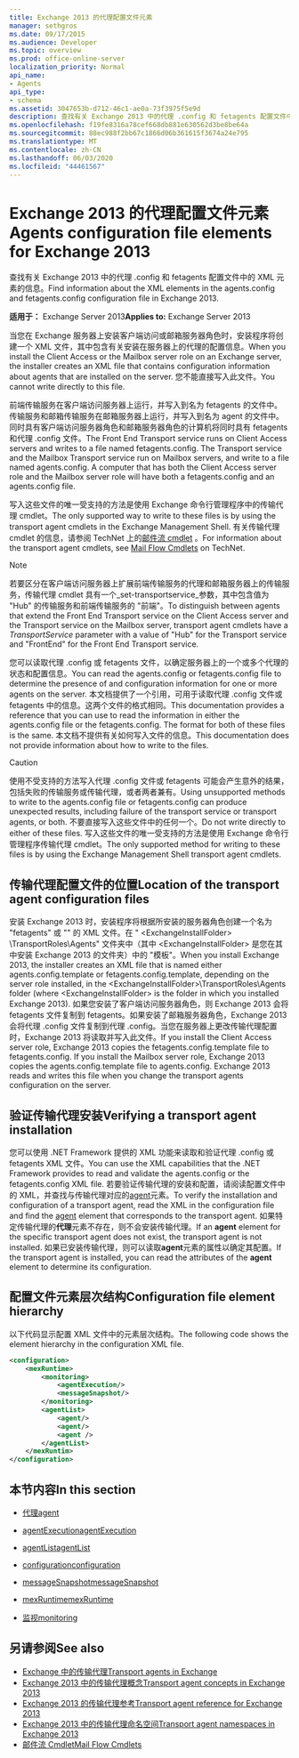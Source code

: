 ```yaml
---
title: Exchange 2013 的代理配置文件元素
manager: sethgros
ms.date: 09/17/2015
ms.audience: Developer
ms.topic: overview
ms.prod: office-online-server
localization_priority: Normal
api_name:
- Agents
api_type:
- schema
ms.assetid: 3047653b-d712-46c1-ae0a-73f3975f5e9d
description: 查找有关 Exchange 2013 中的代理 .config 和 fetagents 配置文件中的 XML 元素的信息。
ms.openlocfilehash: f19fe8316a78cef668db881e630562d3be8be64a
ms.sourcegitcommit: 88ec988f2bb67c1866d06b361615f3674a24e795
ms.translationtype: MT
ms.contentlocale: zh-CN
ms.lasthandoff: 06/03/2020
ms.locfileid: "44461567"
---
```

# <a name="agents-configuration-file-elements-for-exchange-2013"></a><span data-ttu-id="0b253-103">Exchange 2013 的代理配置文件元素</span><span class="sxs-lookup"><span data-stu-id="0b253-103">Agents configuration file elements for Exchange 2013</span></span>

<span data-ttu-id="0b253-104">查找有关 Exchange 2013 中的代理 .config 和 fetagents 配置文件中的 XML 元素的信息。</span><span class="sxs-lookup"><span data-stu-id="0b253-104">Find information about the XML elements in the agents.config and fetagents.config configuration file in Exchange 2013.</span></span>
  
<span data-ttu-id="0b253-105">**适用于：** Exchange Server 2013</span><span class="sxs-lookup"><span data-stu-id="0b253-105">**Applies to:** Exchange Server 2013</span></span>
  
<span data-ttu-id="0b253-106">当您在 Exchange 服务器上安装客户端访问或邮箱服务器角色时，安装程序将创建一个 XML 文件，其中包含有关安装在服务器上的代理的配置信息。</span><span class="sxs-lookup"><span data-stu-id="0b253-106">When you install the Client Access or the Mailbox server role on an Exchange server, the installer creates an XML file that contains configuration information about agents that are installed on the server.</span></span> <span data-ttu-id="0b253-107">您不能直接写入此文件。</span><span class="sxs-lookup"><span data-stu-id="0b253-107">You cannot write directly to this file.</span></span> 
  
<span data-ttu-id="0b253-108">前端传输服务在客户端访问服务器上运行，并写入到名为 fetagents 的文件中。传输服务和邮箱传输服务在邮箱服务器上运行，并写入到名为 agent 的文件中。同时具有客户端访问服务器角色和邮箱服务器角色的计算机将同时具有 fetagents 和代理 .config 文件。</span><span class="sxs-lookup"><span data-stu-id="0b253-108">The Front End Transport service runs on Client Access servers and writes to a file named fetagents.config. The Transport service and the Mailbox Transport service run on Mailbox servers, and write to a file named agents.config. A computer that has both the Client Access server role and the Mailbox server role will have both a fetagents.config and an agents.config file.</span></span> 
  
<span data-ttu-id="0b253-109">写入这些文件的唯一受支持的方法是使用 Exchange 命令行管理程序中的传输代理 cmdlet。</span><span class="sxs-lookup"><span data-stu-id="0b253-109">The only supported way to write to these files is by using the transport agent cmdlets in the Exchange Management Shell.</span></span> <span data-ttu-id="0b253-110">有关传输代理 cmdlet 的信息，请参阅 TechNet 上的[邮件流 cmdlet](https://technet.microsoft.com/library/aa998553%28v=exchg.150%29.aspx) 。</span><span class="sxs-lookup"><span data-stu-id="0b253-110">For information about the transport agent cmdlets, see [Mail Flow Cmdlets](https://technet.microsoft.com/library/aa998553%28v=exchg.150%29.aspx) on TechNet.</span></span> 
  
> [!NOTE]
> <span data-ttu-id="0b253-111">若要区分在客户端访问服务器上扩展前端传输服务的代理和邮箱服务器上的传输服务，传输代理 cmdlet 具有一个_set-transportservice_参数，其中包含值为 "Hub" 的传输服务和前端传输服务的 "前端"。</span><span class="sxs-lookup"><span data-stu-id="0b253-111">To distinguish between agents that extend the Front End Transport service on the Client Access server and the Transport service on the Mailbox server, transport agent cmdlets have a  _TransportService_ parameter with a value of "Hub" for the Transport service and "FrontEnd" for the Front End Transport service.</span></span> 
  
<span data-ttu-id="0b253-112">您可以读取代理 .config 或 fetagents 文件，以确定服务器上的一个或多个代理的状态和配置信息。</span><span class="sxs-lookup"><span data-stu-id="0b253-112">You can read the agents.config or fetagents.config file to determine the presence of and configuration information for one or more agents on the server.</span></span> <span data-ttu-id="0b253-113">本文档提供了一个引用，可用于读取代理 .config 文件或 fetagents 中的信息。这两个文件的格式相同。</span><span class="sxs-lookup"><span data-stu-id="0b253-113">This documentation provides a reference that you can use to read the information in either the agents.config file or the fetagents.config. The format for both of these files is the same.</span></span> <span data-ttu-id="0b253-114">本文档不提供有关如何写入文件的信息。</span><span class="sxs-lookup"><span data-stu-id="0b253-114">This documentation does not provide information about how to write to the files.</span></span>
  
> [!CAUTION]
> <span data-ttu-id="0b253-115">使用不受支持的方法写入代理 .config 文件或 fetagents 可能会产生意外的结果，包括失败的传输服务或传输代理，或者两者兼有。</span><span class="sxs-lookup"><span data-stu-id="0b253-115">Using unsupported methods to write to the agents.config file or fetagents.config can produce unexpected results, including failure of the transport service or transport agents, or both.</span></span> <span data-ttu-id="0b253-116">不要直接写入这些文件中的任何一个。</span><span class="sxs-lookup"><span data-stu-id="0b253-116">Do not write directly to either of these files.</span></span> <span data-ttu-id="0b253-117">写入这些文件的唯一受支持的方法是使用 Exchange 命令行管理程序传输代理 cmdlet。</span><span class="sxs-lookup"><span data-stu-id="0b253-117">The only supported method for writing to these files is by using the Exchange Management Shell transport agent cmdlets.</span></span> 
  
## <a name="location-of-the-transport-agent-configuration-files"></a><span data-ttu-id="0b253-118">传输代理配置文件的位置</span><span class="sxs-lookup"><span data-stu-id="0b253-118">Location of the transport agent configuration files</span></span>
<span data-ttu-id="0b253-119"><a name="bk_ConfigLoc"> </a></span><span class="sxs-lookup"><span data-stu-id="0b253-119"><a name="bk_ConfigLoc"> </a></span></span>

<span data-ttu-id="0b253-120">安装 Exchange 2013 时，安装程序将根据所安装的服务器角色创建一个名为 "fetagents" 或 "" 的 XML 文件。在 " \<ExchangeInstallFolder\> \TransportRoles\Agents" 文件夹中（其中 \<ExchangeInstallFolder\> 是您在其中安装 Exchange 2013 的文件夹）中的 "模板"。</span><span class="sxs-lookup"><span data-stu-id="0b253-120">When you install Exchange 2013, the installer creates an XML file that is named either agents.config.template or fetagents.config.template, depending on the server role installed, in the \<ExchangeInstallFolder\>\TransportRoles\Agents folder (where \<ExchangeInstallFolder\> is the folder in which you installed Exchange 2013).</span></span> <span data-ttu-id="0b253-121">如果您安装了客户端访问服务器角色，则 Exchange 2013 会将 fetagents 文件复制到 fetagents。如果安装了邮箱服务器角色，Exchange 2013 会将代理 .config 文件复制到代理 .config。当您在服务器上更改传输代理配置时，Exchange 2013 将读取并写入此文件。</span><span class="sxs-lookup"><span data-stu-id="0b253-121">If you install the Client Access server role, Exchange 2013 copies the fetagents.config.template file to fetagents.config. If you install the Mailbox server role, Exchange 2013 copies the agents.config.template file to agents.config. Exchange 2013 reads and writes this file when you change the transport agents configuration on the server.</span></span>
  
## <a name="verifying-a-transport-agent-installation"></a><span data-ttu-id="0b253-122">验证传输代理安装</span><span class="sxs-lookup"><span data-stu-id="0b253-122">Verifying a transport agent installation</span></span>
<span data-ttu-id="0b253-123"><a name="bk_verifyinstall"> </a></span><span class="sxs-lookup"><span data-stu-id="0b253-123"><a name="bk_verifyinstall"> </a></span></span>

<span data-ttu-id="0b253-124">您可以使用 .NET Framework 提供的 XML 功能来读取和验证代理 .config 或 fetagents XML 文件。</span><span class="sxs-lookup"><span data-stu-id="0b253-124">You can use the XML capabilities that the .NET Framework provides to read and validate the agents.config or the fetagents.config XML file.</span></span> <span data-ttu-id="0b253-125">若要验证传输代理的安装和配置，请阅读配置文件中的 XML，并查找与传输代理对应的[agent](agent.md)元素。</span><span class="sxs-lookup"><span data-stu-id="0b253-125">To verify the installation and configuration of a transport agent, read the XML in the configuration file and find the [agent](agent.md) element that corresponds to the transport agent.</span></span> <span data-ttu-id="0b253-126">如果特定传输代理的**代理**元素不存在，则不会安装传输代理。</span><span class="sxs-lookup"><span data-stu-id="0b253-126">If an **agent** element for the specific transport agent does not exist, the transport agent is not installed.</span></span> <span data-ttu-id="0b253-127">如果已安装传输代理，则可以读取**agent**元素的属性以确定其配置。</span><span class="sxs-lookup"><span data-stu-id="0b253-127">If the transport agent is installed, you can read the attributes of the **agent** element to determine its configuration.</span></span> 
  
## <a name="configuration-file-element-hierarchy"></a><span data-ttu-id="0b253-128">配置文件元素层次结构</span><span class="sxs-lookup"><span data-stu-id="0b253-128">Configuration file element hierarchy</span></span>
<span data-ttu-id="0b253-129"><a name="bk_elementref"> </a></span><span class="sxs-lookup"><span data-stu-id="0b253-129"><a name="bk_elementref"> </a></span></span>

<span data-ttu-id="0b253-130">以下代码显示配置 XML 文件中的元素层次结构。</span><span class="sxs-lookup"><span data-stu-id="0b253-130">The following code shows the element hierarchy in the configuration XML file.</span></span>
  
```XML
<configuration>
    <mexRuntime>
        <monitoring>
            <agentExecution/>
            <messageSnapshot/>
        </monitoring>
        <agentList>
            <agent/>
            <agent/>
            <agent />
        </agentList>
    </mexRuntim>
</configuration>
```

## <a name="in-this-section"></a><span data-ttu-id="0b253-131">本节内容</span><span class="sxs-lookup"><span data-stu-id="0b253-131">In this section</span></span>
<span data-ttu-id="0b253-132"><a name="bk_elementreflist"> </a></span><span class="sxs-lookup"><span data-stu-id="0b253-132"><a name="bk_elementreflist"> </a></span></span>

- [<span data-ttu-id="0b253-133">代理</span><span class="sxs-lookup"><span data-stu-id="0b253-133">agent</span></span>](agent.md)
    
- [<span data-ttu-id="0b253-134">agentExecution</span><span class="sxs-lookup"><span data-stu-id="0b253-134">agentExecution</span></span>](agentexecution.md)
    
- [<span data-ttu-id="0b253-135">agentList</span><span class="sxs-lookup"><span data-stu-id="0b253-135">agentList</span></span>](agentlist.md)
    
- [<span data-ttu-id="0b253-136">configuration</span><span class="sxs-lookup"><span data-stu-id="0b253-136">configuration</span></span>](configuration.md)
    
- [<span data-ttu-id="0b253-137">messageSnapshot</span><span class="sxs-lookup"><span data-stu-id="0b253-137">messageSnapshot</span></span>](messagesnapshot.md)
    
- [<span data-ttu-id="0b253-138">mexRuntime</span><span class="sxs-lookup"><span data-stu-id="0b253-138">mexRuntime</span></span>](mexruntime.md)
    
- [<span data-ttu-id="0b253-139">监视</span><span class="sxs-lookup"><span data-stu-id="0b253-139">monitoring</span></span>](monitoring.md)
    
## <a name="see-also"></a><span data-ttu-id="0b253-140">另请参阅</span><span class="sxs-lookup"><span data-stu-id="0b253-140">See also</span></span>

- [<span data-ttu-id="0b253-141">Exchange 中的传输代理</span><span class="sxs-lookup"><span data-stu-id="0b253-141">Transport agents in Exchange</span></span>](transport-agents-in-exchange-2013.md)
- [<span data-ttu-id="0b253-142">Exchange 2013 中的传输代理概念</span><span class="sxs-lookup"><span data-stu-id="0b253-142">Transport agent concepts in Exchange 2013</span></span>](transport-agent-concepts-in-exchange-2013.md)
- [<span data-ttu-id="0b253-143">Exchange 2013 的传输代理参考</span><span class="sxs-lookup"><span data-stu-id="0b253-143">Transport agent reference for Exchange 2013</span></span>](transport-agent-reference-for-exchange-2013.md)
- [<span data-ttu-id="0b253-144">Exchange 2013 中的传输代理命名空间</span><span class="sxs-lookup"><span data-stu-id="0b253-144">Transport agent namespaces in Exchange 2013</span></span>](transport-agent-namespaces-in-exchange-2013.md)
- [<span data-ttu-id="0b253-145">邮件流 Cmdlet</span><span class="sxs-lookup"><span data-stu-id="0b253-145">Mail Flow Cmdlets</span></span>](https://docs.microsoft.com/powershell/exchange/?view=exchange-ps)
    

